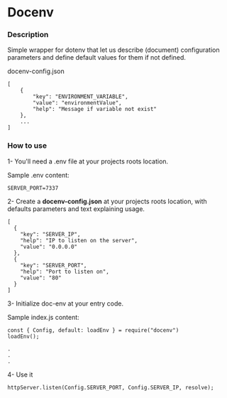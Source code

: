 # Docenv

### Description
Simple wrapper for dotenv that let us describe (document) configuration parameters and define default values for them if not defined.

docenv-config.json

```
[
    {
        "key": "ENVIRONMENT_VARIABLE",
        "value": "environmentValue",
        "help": "Message if variable not exist"
    },
    ...
]
```


### How to use
1- You'll need a .env file at your projects roots location. 

Sample .env content:
```
SERVER_PORT=7337
```

2- Create a **docenv-config.json** at your projects roots location, with defaults parameters and text explaining usage.

```
[
  {
    "key": "SERVER_IP",
    "help": "IP to listen on the server",
    "value": "0.0.0.0"
  },
  {
    "key": "SERVER_PORT",
    "help": "Port to listen on",
    "value": "80"
  }
]
```


3- Initialize doc-env at your entry code.

Sample index.js content:

```
const { Config, default: loadEnv } = require("docenv")
loadEnv();

.
.
.
```


4- Use it
```
httpServer.listen(Config.SERVER_PORT, Config.SERVER_IP, resolve);
```

